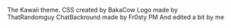 The Kawaii theme. CSS created by BakaCow Logo made by ThatRandomguy ChatBackround made by Fr0sty PM
And edited a bit by me
